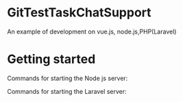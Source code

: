 # GitTestTaskChatSupport
An example of development on vue.js, node.js,PHP(Laravel)
# Getting started
Commands for starting the Node js server:


Commands for starting the Laravel server:
